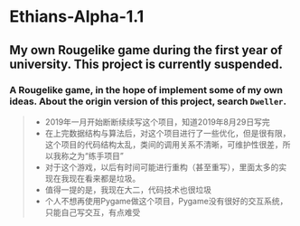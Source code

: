 # Ethians-Alpha-1.1
## My own Rougelike game during the first year of university. This project is currently suspended.  

### A Rougelike game, in the hope of implement some of my own ideas. About the origin version of this project, search `Dweller`.
> * 2019年一月开始断断续续写这个项目，知道2019年8月29日写完
> * 在上完数据结构与算法后，对这个项目进行了一些优化，但是很有限，这个项目的代码结构太乱，类间的调用关系不清晰，可维护性很差，所以我称之为“练手项目”
> * 对于这个游戏，以后有时间可能进行重构（甚至重写），里面太多的实现在我现在看来都是垃圾。
> * 值得一提的是，我现在大二，代码技术也很垃圾
> * 个人不想再使用Pygame做这个项目，Pygame没有很好的交互系统，只能自己写交互，有点难受
